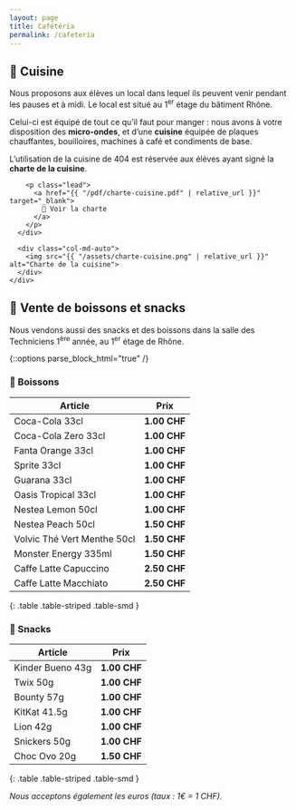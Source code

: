 ```yaml
---
layout: page
title: Cafétéria
permalink: /cafeteria
---
```


## 🍳 Cuisine
Nous proposons aux élèves un local dans lequel ils peuvent venir pendant les pauses et à midi. Le local est situé au 1<sup>er</sup> étage du bâtiment Rhône.

Celui-ci est équipé de tout ce qu’il faut pour manger : nous avons à votre disposition des **micro-ondes**, et d’une **cuisine** équipée de plaques chauffantes, bouilloires, machines à café et condiments de base.

<div class="card bg-light document-well">
  <div class="card-body">
    <div class="row align-items-center">
      <div class="col-md order-md-1">
        <p>L’utilisation de la cuisine de 404 est réservée aux élèves ayant signé la <strong>charte de la cuisine</strong>.</p>

        <p class="lead">
          <a href="{{ "/pdf/charte-cuisine.pdf" | relative_url }}" target="_blank">
            📄 Voir la charte
          </a>
        </p>
      </div>

      <div class="col-md-auto">
        <img src="{{ "/assets/charte-cuisine.png" | relative_url }}" alt="Charte de la cuisine">
      </div>
    </div>
  </div>
</div>

## 🛒 Vente de boissons et snacks

Nous vendons aussi des snacks et des boissons dans la salle des Techniciens 1<sup>ère</sup> année, au 1<sup>er</sup> étage de Rhône.

{::options parse_block_html="true" /}
<div class="row">
<div class="col-md">

  <h3>🥤 Boissons</h3>

  | Article                     | Prix         |
  |-----------------------------|--------------|
  | Coca-Cola 33cl              | **1.00 CHF** |
  | Coca-Cola Zero 33cl         | **1.00 CHF** |
  | Fanta Orange 33cl           | **1.00 CHF** |
  | Sprite 33cl                 | **1.00 CHF** |
  | Guarana 33cl                | **1.00 CHF** |
  | Oasis Tropical 33cl         | **1.00 CHF** |
  | Nestea Lemon 50cl           | **1.00 CHF** |
  | Nestea Peach 50cl           | **1.50 CHF** |
  | Volvic Thé Vert Menthe 50cl | **1.50 CHF** |
  | Monster Energy 335ml        | **1.50 CHF** |
  | Caffe Latte Capuccino       | **2.50 CHF** |
  | Caffe Latte Macchiato       | **2.50 CHF** |
  {: .table .table-striped .table-smd }

</div>
<div class="col-md">

  <h3>🍫 Snacks</h3>

  | Article                     | Prix         |
  |-----------------------------|--------------|
  | Kinder Bueno 43g            | **1.00 CHF** |
  | Twix 50g                    | **1.00 CHF** |
  | Bounty 57g                  | **1.00 CHF** |
  | KitKat 41.5g                | **1.00 CHF** |
  | Lion 42g                    | **1.00 CHF** |
  | Snickers 50g                | **1.00 CHF** |
  | Choc Ovo 20g                | **1.50 CHF** |
  {: .table .table-striped .table-smd }

</div>
</div>

*Nous acceptons également les euros (taux : 1€ = 1 CHF).*
